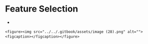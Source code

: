 # Feature Selection

*

    <figure><img src="../../.gitbook/assets/image (28).png" alt=""><figcaption></figcaption></figure>
